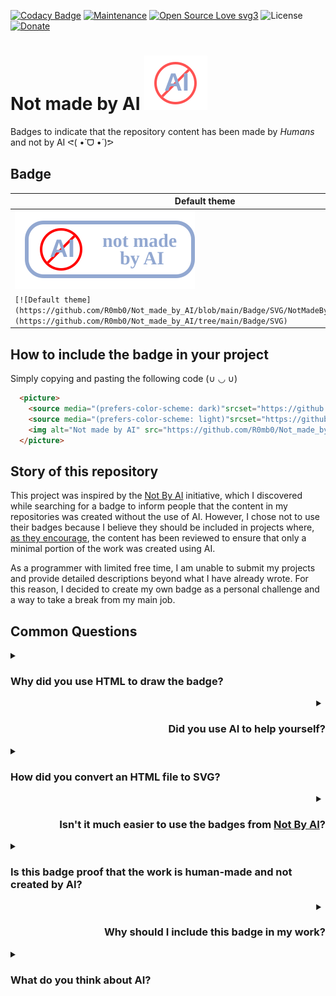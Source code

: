 [![Codacy Badge](https://app.codacy.com/project/badge/Grade/6e08a74393414095bd5a4aefc6e18e0f)](https://app.codacy.com/gh/R0mb0/Not_made_by_AI/dashboard?utm_source=gh&utm_medium=referral&utm_content=&utm_campaign=Badge_grade)
[![Maintenance](https://img.shields.io/badge/Maintained%3F-yes-green.svg)](https://github.com/R0mb0/Not_made_by_AI)
[![Open Source Love svg3](https://badges.frapsoft.com/os/v3/open-source.svg?v=103)](https://github.com/R0mb0/Not_made_by_AI)
![License](https://img.shields.io/badge/license-CC0%201.0-blue.svg?style=plastic)
[![Donate](https://img.shields.io/badge/PayPal-Donate%20to%20Author-blue.svg)](http://paypal.me/R0mb0)

<h1>
  Not made by AI 
  <picture>
    <source media="(prefers-color-scheme: dark)" srcset="https://github.com/R0mb0/Not_made_by_AI/blob/main/ReadMeImgs/NotAiDark.svg">
    <source media="(prefers-color-scheme: light)" srcset="https://github.com/R0mb0/Not_made_by_AI/blob/main/ReadMeImgs/NotAILight.svg">
    <img alt="Not AI" src="https://github.com/R0mb0/Not_made_by_AI/blob/main/ReadMeImgs/NotAIDefault.svg">
  </picture>
</h1>

Badges to indicate that the repository content has been made by _Humans_ and not by AI ᕙ(  •̀ ᗜ •́  )ᕗ 

## Badge

| Default theme  | Light theme | Dark theme |
| -------- | ------- | ------- |
| [![Default theme](https://github.com/R0mb0/Not_made_by_AI/blob/main/Badge/SVG/NotMadeByAIDefault.svg)](https://github.com/R0mb0/Not_made_by_AI/tree/main/Badge/SVG)  | [![Light theme](https://github.com/R0mb0/Not_made_by_AI/blob/main/Badge/SVG/NotMadeByAILight.svg)](https://github.com/R0mb0/Not_made_by_AI/tree/main/Badge/SVG) | [![Dark theme](https://github.com/R0mb0/Not_made_by_AI/blob/main/Badge/SVG/NotMadeByAIDark.svg)](https://github.com/R0mb0/Not_made_by_AI/tree/main/Badge/SVG) |
| `[![Default theme](https://github.com/R0mb0/Not_made_by_AI/blob/main/Badge/SVG/NotMadeByAIDefault.svg)](https://github.com/R0mb0/Not_made_by_AI/tree/main/Badge/SVG)` | `[![Light theme](https://github.com/R0mb0/Not_made_by_AI/blob/main/Badge/SVG/NotMadeByAILight.svg)](https://github.com/R0mb0/Not_made_by_AI/tree/main/Badge/SVG)` | `[![Dark theme](https://github.com/R0mb0/Not_made_by_AI/blob/main/Badge/SVG/NotMadeByAIDark.svg)](https://github.com/R0mb0/Not_made_by_AI/tree/main/Badge/SVG)` | 

## How to include the badge in your project 

Simply copying and pasting the following code (∪ ◡ ∪)

```markdown
  <picture>
    <source media="(prefers-color-scheme: dark)"srcset="https://github.com/R0mb0/Not_made_by_AI/blob/main/Badge/SVG/NotMadeByAIDark.svg">
    <source media="(prefers-color-scheme: light)"srcset="https://github.com/R0mb0/Not_made_by_AI/blob/main/Badge/SVG/NotMadeByAILight.svg">
    <img alt="Not made by AI" src="https://github.com/R0mb0/Not_made_by_AI/blob/main/Badge/SVG/NotMadeByAIDefault.svg">
  </picture>
```
## Story of this repository

This project was inspired by the [Not By AI](https://notbyai.fyi/) initiative, which I discovered while searching for a badge to inform people that the content in my repositories was created without the use of AI. However, I chose not to use their badges because I believe they should be included in projects where, [as they encourage](https://notbyai.fyi/how-it-works), the content has been reviewed to ensure that only a minimal portion of the work was created using AI.

As a programmer with limited free time, I am unable to submit my projects and provide detailed descriptions beyond what I have already wrote. For this reason, I decided to create my own badge as a personal challenge and a way to take a break from my main job.

## Common Questions

<div align="left">
<details>
  <summary> 
   
### Why did you use HTML to draw the badge?
  
  </summary>  

I'm not skilled with drawing apps, and I had limited free time to create the badge. (╥﹏╥) So, I preferred to use a familiar tool instead of learning a new one.¯\_(ツ)_/¯
  
</details>
</div>

<div align="right">
<details>
  <summary> 

### Did you use AI to help yourself?
  
  </summary>  

No, I copied, pasted, and personalized code found on the internet. ദ്ദി(˵ •̀ ᴗ - ˵ )
  
</details>
</div>

<div align="left">
<details>
  <summary> 

### How did you convert an HTML file to SVG?
  
  </summary>  

I used [EvoPDF](https://www.evopdf.com/demo/HTML_to_Image/HTML_to_SVG.aspx).
  
</details>
</div>

<div align="right">
<details>
  <summary> 

### Isn't it much easier to use the badges from [Not By AI](https://notbyai.fyi/)?
  
  </summary>  

No. Creating this entire repository took me about two hours of my free time. Submitting my work to the [register](https://notbyai.fyi/how-it-works) page on the "Not By AI" website would have taken much more time. Also, I prefer that their badges are used only for reviewed works.
  
</details>
</div>

<div align="left">
<details>
  <summary> 

### Is this badge proof that the work is human-made and not created by AI?
  
  </summary>  

Anyone can misuse this badge or create their own badge claiming that their work is human-made. Therefore, the presence of this badge is not definitive proof of a human-original work. It ultimately comes down to whether you trust the author.
  
</details>
</div>

<div align="right">
<details>
  <summary> 

### Why should I include this badge in my work?
  
  </summary>  

This badge is a form of self-declaration that you put effort into creating your work. It can be seen as a way to celebrate your dedication and hard work.
  
</details>
</div>

<div align="left">
<details>
  <summary> 

### What do you think about AI?
  
  </summary>  

I think AI is a fantastic tool for work, but it should not be used as a replacement for the effort required to learn something. I see AI as an assistant to simplify my work, not a tool to delegate my tasks. 

The only way to grow as a person and a professional is to spend time learning and not always look for the easiest way to do everything. Gaining experience is the most important thing. (˶ᵔ ᵕ ᵔ˶)
  
</details>
</div>
